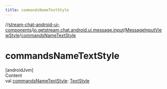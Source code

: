 ```yaml
---
title: commandsNameTextStyle
---
```

//[stream-chat-android-ui-components](../../../index.md)/[io.getstream.chat.android.ui.message.input](../index.md)/[MessageInputViewStyle](index.md)/[commandsNameTextStyle](commandsNameTextStyle.md)



# commandsNameTextStyle  
[androidJvm]  
Content  
val [commandsNameTextStyle](commandsNameTextStyle.md): [TextStyle](../../io.getstream.chat.android.ui.common.style/TextStyle/index.md)  



